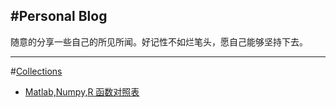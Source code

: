 #Personal Blog
---
随意的分享一些自己的所见所闻。好记性不如烂笔头，愿自己能够坚持下去。

---
#[Collections][collection]
- [Matlab,Numpy,R 函数对照表][matlab-python-xref.pdf]

[collection]:https://github.com/jwmneu/note/tree/master/collections
[matlab-python-xref.pdf]:https://github.com/jwmneu/note/blob/master/collections/matlab-python-xref.pdf